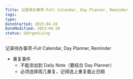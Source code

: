 ```yaml
---
Title: 记录待办事项-Full Calendar, Day Planner, Reminder
tags:
type:
DateStarted: 2023-04-28
DateModified: 2023-04-28
status: 🟡Organizing
---
```


记录待办事项-Full Calendar, Day Planner, Reminder

- 重复事件
  - 不能添加到 Daily Note（要结合 Day Planner）
  - 必须选择周几重复，记得选上重复截止日期
